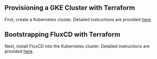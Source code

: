 ## Provisioning a GKE Cluster with Terraform

First, create a Kubernetes cluster.
Detailed instructions are provided [here](/gke-cluster/README.md).

## Bootstrapping FluxCD with Terraform

Next, install FluxCD into the Kubernetes cluster.
Detailed instructions are provided [here](/fluxcd/README.md).

